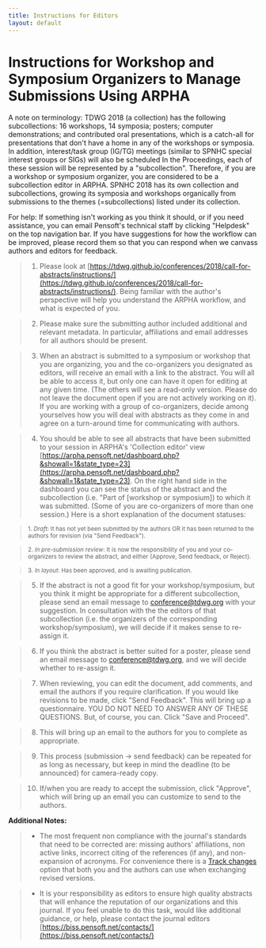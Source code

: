 ```yaml
---
title: Instructions for Editors
layout: default
---  
```


# Instructions for Workshop and Symposium Organizers to Manage Submissions Using ARPHA

A note on terminology: TDWG 2018 (a collection) has the following subcollections: 16 workshops, 14 symposia; posters; computer demonstrations; and contributed oral presentations, which is a catch-all for presentations that don't have a home in any of the workshops or symposia. In addition, interest/task group (IG/TG) meetings (similar to SPNHC special interest groups or SIGs) will also be scheduled In the Proceedings, each of these session will be represented by a "subcollection". Therefore, if you are a workshop or symposium organizer, you are considered to be a subcollection editor in ARPHA. SPNHC 2018 has its own collection and subcollections, growing its symposia and workshops organically from submissions to the themes (=subcollections) listed under its collection.

For help: If something isn't working as you think it should, or if you need assistance, you can email Pensoft's technical staff by clicking "Helpdesk" on the top navigation bar. If you have suggestions for how the workflow can be improved, please record them so that you can respond when we canvass authors and editors for feedback.

> 1. Please look at [https://tdwg.github.io/conferences/2018/call-for-abstracts/instructions/](https://tdwg.github.io/conferences/2018/call-for-abstracts/instructions/). Being familiar with the author's perspective will help you understand the ARPHA workflow, and what is expected of you.

> 2. Please make sure the submitting author included additional and relevant metadata. In particular, affiliations and email addresses for all authors should be present.

> 3. When an abstract is submitted to a symposium or workshop that you are organizing, you and the co-organizers you designated as editors, will receive an email with a link to the abstract. You will all be able to access it, but only one can have it open for editing at any given time. (The others will see a read-only version. Please do not leave the document open if you are not actively working on it). If you are working with a group of co-organizers, decide among yourselves how you will deal with abstracts as they come in and agree on a turn-around time for communicating with authors.

> 4. You should be able to see all abstracts that have been submitted to your session in ARPHA's 'Collection editor' view [https://arpha.pensoft.net/dashboard.php?&showall=1&state_type=23](https://arpha.pensoft.net/dashboard.php?&showall=1&state_type=23). On the right hand side in the dashboard you can see the status of the abstract and the subcollection (i.e. "Part of [workshop or symposium]) to which it was submitted. (Some of you are co-organizers of more than one session.) Here is a short explanation of the document statuses:

> <sub>    1. *Draft*: It has not yet been submitted by the authors OR it has been returned to the authors for revision (via "Send Feedback").

> <sub>    2. *In pre-submission review*: It is now the responsibility of you and your co-organizers to review the abstract, and either {Approve, Send feedback, or Reject}.

> <sub>    3. *In layout*: Has been approved, and is awaiting publication.

> 5. If the abstract is not a good fit for your workshop/symposium, but you think it might be appropriate for a different subcollection, please send an email message to conference@tdwg.org with your suggestion. In consultation with the the editors of that subcollection (i.e. the organizers of the corresponding workshop/symposium), we will decide if it makes sense to re-assign it.

> 6. If you think the abstract is better suited for a poster, please send an email message to conference@tdwg.org, and we will decide whether to re-assign it.

> 7. When reviewing, you can edit the document, add comments, and email the authors if you require clarification. If you would like revisions to be made, click "Send Feedback". This will bring up a questionnaire. YOU DO NOT NEED TO ANSWER ANY OF THESE QUESTIONS. But, of course, you can. Click "Save and Proceed".

> 8. This will bring up an email to the authors for you to complete as appropriate.

> 9. This process (submission -> send feedback) can be repeated for as long as necessary, but keep in mind the deadline (to be announced) for camera-ready copy.

> 10. If/when you are ready to accept the submission, click "Approve", which will bring up an email you can customize to send to the authors. 

**Additional Notes:**

> * The most frequent non compliance with the journal's standards that need to be corrected are: missing authors' affiliations, non active links, incorrect citing of the references (if any), and non-expansion of acronyms. For convenience there is a [Track changes](https://arpha.pensoft.net/tips/Track-Changes) option that both you and the authors can use when exchanging revised versions.

> * It is your responsibility as editors to ensure high quality abstracts that will enhance the reputation of our organizations and this journal. If you feel unable to do this task, would like additional guidance, or help, please contact the journal editors [https://biss.pensoft.net/contacts/](https://biss.pensoft.net/contacts/) 

